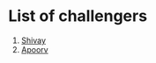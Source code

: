# List of challengers
1. [Shivay](https://github.com/shivaylamba)
2. [Apoorv](https://github.com/StephCurry07)
